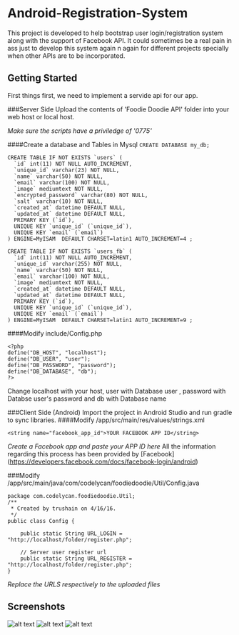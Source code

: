 # Android-Registration-System

This project is developed to help bootstrap user login/registration system along with the support of Facebook API.
It could sometimes be a real pain in ass just to develop this system again n again for different projects specially when other APIs are to be incorporated. 

## Getting Started
First things first, we need to implement a servide api for our app.

###Server Side
Upload the contents of 'Foodie Doodie API' folder into your web host or local host.

*Make sure the scripts have a priviledge of '0775'*

####Create a database and Tables in Mysql 
```CREATE DATABASE my_db;```
```
CREATE TABLE IF NOT EXISTS `users` (
  `id` int(11) NOT NULL AUTO_INCREMENT,
  `unique_id` varchar(23) NOT NULL,
  `name` varchar(50) NOT NULL,
  `email` varchar(100) NOT NULL,
  `image` mediumtext NOT NULL,
  `encrypted_password` varchar(80) NOT NULL,
  `salt` varchar(10) NOT NULL,
  `created_at` datetime DEFAULT NULL,
  `updated_at` datetime DEFAULT NULL,
  PRIMARY KEY (`id`),
  UNIQUE KEY `unique_id` (`unique_id`),
  UNIQUE KEY `email` (`email`)
) ENGINE=MyISAM  DEFAULT CHARSET=latin1 AUTO_INCREMENT=4 ;
```
```
CREATE TABLE IF NOT EXISTS `users_fb` (
  `id` int(11) NOT NULL AUTO_INCREMENT,
  `unique_id` varchar(255) NOT NULL,
  `name` varchar(50) NOT NULL,
  `email` varchar(100) NOT NULL,
  `image` mediumtext NOT NULL,
  `created_at` datetime DEFAULT NULL,
  `updated_at` datetime DEFAULT NULL,
  PRIMARY KEY (`id`),
  UNIQUE KEY `unique_id` (`unique_id`),
  UNIQUE KEY `email` (`email`)
) ENGINE=MyISAM  DEFAULT CHARSET=latin1 AUTO_INCREMENT=9 ;
```

####Modify include/Config.php
```
<?php
define("DB_HOST", "localhost");
define("DB_USER", "user");
define("DB_PASSWORD", "password");
define("DB_DATABASE", "db");
?>
```
Change localhost with your host, user with Database user , password with Databse user's password and db with Database name

###Client Side (Android)
Import the project in Android Studio and run gradle to sync libraries.
####Modify /app/src/main/res/values/strings.xml
```
<string name="facebook_app_id">YOUR FACEBOOK APP ID</string>
```
*Create a Facebook app and paste your APP ID here*
All the information regarding this process has been provided by [Facebook] (https://developers.facebook.com/docs/facebook-login/android)

###Modify /app/src/main/java/com/codelycan/foodiedoodie/Util/Config.java
```
package com.codelycan.foodiedoodie.Util;
/**
 * Created by trushain on 4/16/16.
 */
public class Config {

    public static String URL_LOGIN = "http://localhost/folder/register.php";

    // Server user register url
    public static String URL_REGISTER = "http://localhost/folder/register.php";
}
```
*Replace the URLS respectively to the uploaded files*


## Screenshots

![alt text](https://raw.githubusercontent.com/trushain/Android-Registration-System/master/Screenshots/Screenshot_2016-04-18-17-20-35.png "Login Activity")
![alt text](https://raw.githubusercontent.com/trushain/Android-Registration-System/master/Screenshots/Screenshot_2016-04-18-17-20-43.png "Register Activity")
![alt text](https://raw.githubusercontent.com/trushain/Android-Registration-System/master/Screenshots/Screenshot_2016-04-18-17-21-00.png "Main Activity")

